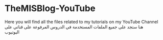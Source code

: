 # TheMISBlog-YouTube
Here you will find all the files related to my tutorials on my YouTube Channel \
هنا ستجد على جميع الملفات المستخدمة في الدروس المرفوعة على قناتي على اليوتيوب 

